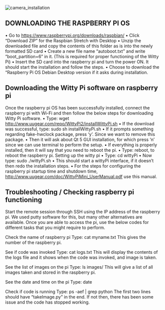 ![camera_installation](camera_installation.jpg=50x)

## DOWNLOADING THE RASPBERRY PI OS
•	Go to https://www.raspberrypi.org/downloads/raspbian/
•	Click “Download ZIP” for the Raspbian Stretch with Desktop
•	Unzip the downloaded file and copy the contents of this folder as is into the newly formatted SD card
•	Create a new file name “autoboot.txt” and write “boot_partition=6” in it. (This is required for proper functioning of the Witty Pi)
•	Insert the SD card into the raspberry pi and turn the power ON. It should start the installation and follow the steps. 
•	Choose to download the “Raspberry Pi OS Debian Desktop version if it asks during installation.

## Downloading the Witty Pi software on raspberry pi
Once the raspberry pi OS has been successfully installed, connect the raspberry pi with Wi-Fi and then follow the below steps for downloading Witty Pi software.
•	Type: wget http://www.uugear.com/repo/WittyPi2/installWittyPi.sh
•	If the download was successful, type: sudo sh installWittyPi.sh
•	If it prompts something regarding fake-hwclock package, press ‘y’. Since we want to remove this package.
•	Then it will ask about Qt 5 GUI installation, for which press ‘n’ since we can use terminal to perform the setup.
•	If everything is properly installed, then it will say that you need to reboot the pi.
•	Type: reboot, to reboot the raspberry pi.
Setting up the witty pi
•	Type: cd wittyPi
•	Now type: sudo ./wittyPi.sh
•	This should start a wittyPi interface, if it doesn’t then redo the installation steps.
•	For the steps for configuring the raspberry pi startup time and shutdown time,  http://www.uugear.com/doc/WittyPiMini_UserManual.pdf use this manual.

## Troubleshooting / Checking raspberry pi functioning
Start the remote session through SSH using the IP address of the raspberry pi. We used putty software for this, but many other alternatives are available. Once you are able to access the pi, use the below codes for different tasks that you might require to perform.

Check the name of raspberry pi
Type: cat myname.txt
This gives the number of the raspberry pi.

See if code was invoked
Type: cat logs.txt
This will display the contents of the logs file and it shows when the code was invoked, and image is taken.

See the list of images on the pi
Type: ls images/
This will give a list of all images taken and stored in the raspberry pi.

See the date and time on the pi
Type: date

Check if code is running
Type: ps -aef | grep python
The first two lines should have “takeImage.py” in the end. If not then, there has been some issue and the code has stopped working.





